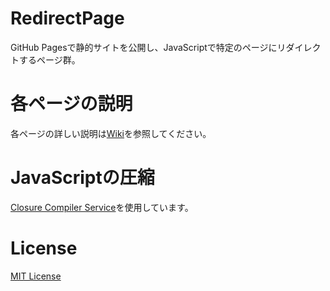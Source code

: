 # RedirectPage
GitHub Pagesで静的サイトを公開し、JavaScriptで特定のページにリダイレクトするページ群。

# 各ページの説明
各ページの詳しい説明は[Wiki](https://github.com/Rutile3/RedirectPage/wiki)を参照してください。

# JavaScriptの圧縮
[Closure Compiler Service](https://closure-compiler.appspot.com/home)を使用しています。

# License
[MIT License](./LICENSE)
